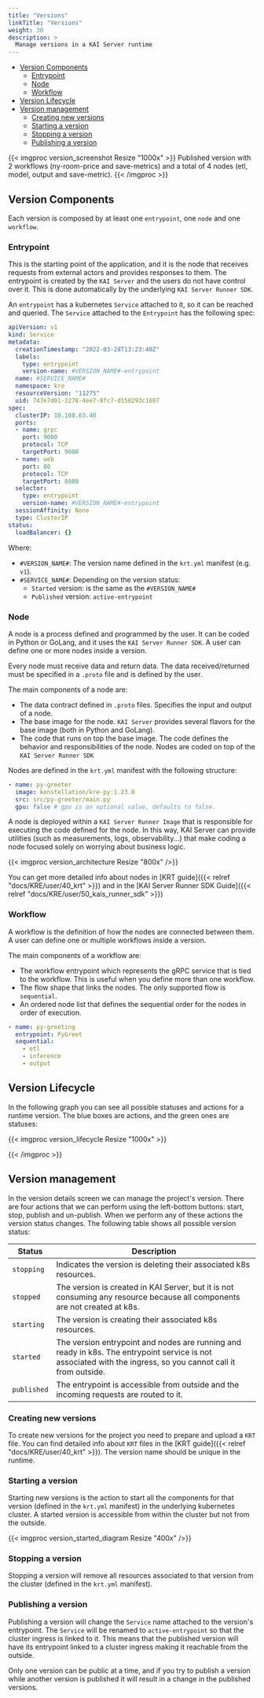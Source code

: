 ```yaml
---
title: "Versions"
linkTitle: "Versions"
weight: 30
description: >
  Manage versions in a KAI Server runtime
---
```


- [Version Components](#version-components)
  - [Entrypoint](#entrypoint)
  - [Node](#node)
  - [Workflow](#workflow)
- [Version Lifecycle](#version-lifecycle)
- [Version management](#version-management)
  - [Creating new versions](#creating-new-versions)
  - [Starting a version](#starting-a-version)
  - [Stopping a version](#stopping-a-version)
  - [Publishing a version](#publishing-a-version)

{{< imgproc version_screenshot Resize "1000x" >}}
Published version with 2 workflows (ny-room-price and save-metrics) and a total of 4 nodes (etl, model, output and save-metric).
{{< /imgproc >}}

## Version Components

Each version is composed by at least one `entrypoint`, one `node` and one `workflow`.

### Entrypoint

This is the starting point of the application, and it is the node that receives requests from external actors and provides responses to them.
The entrypoint is created by the `KAI Server` and the users do not have control over it.
This is done automatically by the underlying `KAI Server Runner SDK`.

An `entrypoint` has a kubernetes `Service` attached to it, so it can be reached and queried. The `Service` attached to the `Entrypoint` has the following spec:

```yml
apiVersion: v1
kind: Service
metadata:
  creationTimestamp: "2022-03-28T13:23:40Z"
  labels:
    type: entrypoint
    version-name: #VERSION_NAME#-entrypoint
  name: #SERVICE_NAME#
  namespace: kre
  resourceVersion: "11275" 
  uid: 747e7d01-2278-4ee7-8fc7-d158293c1697 
spec:
  clusterIP: 10.108.63.40
  ports:
  - name: grpc
    port: 9000
    protocol: TCP
    targetPort: 9000
  - name: web
    port: 80
    protocol: TCP
    targetPort: 8080
  selector:
    type: entrypoint
    version-name: #VERSION_NAME#-entrypoint
  sessionAffinity: None
  type: ClusterIP
status:
  loadBalancer: {}   
```

Where:

- `#VERSION_NAME#`: The version name defined in the `krt.yml` manifest (e.g. `v1`).
- `#SERVICE_NAME#`: Depending on the version status:
  - `Started` version: is the same as the `#VERSION_NAME#`
  - `Published` version: `active-entrypoint`

### Node

A node is a process defined and programmed by the user. It can be coded in Python or GoLang, and it uses the `KAI Server Runner SDK`.
A user can define one or more nodes inside a version.

Every node must receive data and return data. The data received/returned must be specified in a `.proto` file and is defined by the user.

The main components of a node are:

- The data contract defined in `.proto` files. Specifies the input and output of a node.
- The base image for the node. `KAI Server` provides several flavors for the base image (both in Python and GoLang).
- The code that runs on top the base image. The code defines the behavior and responsibilities of the node. Nodes are coded on top of the `KAI Server Runner SDK`

Nodes are defined in the `krt.yml` manifest with the following structure:

```yml
- name: py-greeter
  image: konstellation/kre-py:1.23.0
  src: src/py-greeter/main.py
  gpu: false # gpu is an optional value, defaults to false.
```

A node is deployed within a `KAI Server Runner Image` that is responsible for executing the code defined for the node.
In this way, KAI Server can provide utilities (such as measurements, logs, observability...) that make coding a node focused solely on worrying about business logic.

{{< imgproc version_architecture Resize "800x" />}}

You can get more detailed info about nodes in [KRT guide]({{< relref "docs/KRE/user/40_krt" >}})
and in the [KAI Server Runner SDK Guide]({{< relref "docs/KRE/user/50_kais_runner_sdk" >}})

### Workflow

A workflow is the definition of how the nodes are connected between them.
A user can define one or multiple workflows inside a version.

The main components of a workflow are:

- The workflow entrypoint which represents the gRPC service that is tied to the workflow. This is useful when you define more than one workflow.
- The flow shape that links the nodes. The only supported flow is `sequential`.
- An ordered node list that defines the sequential order for the nodes in order of execution.

```yml
- name: py-greeting
  entrypoint: PyGreet
  sequential:
    - etl
    - inference
    - output
```

## Version Lifecycle

In the following graph you can see all possible statuses and actions for a runtime version.
The blue boxes are actions, and the green ones are statuses:

{{< imgproc version_lifecycle Resize "1000x" >}}

{{< /imgproc >}}

## Version management

In the version details screen we can manage the project's version.
There are four actions that we can perform using the left-bottom buttons: start, stop, publish and un-publish.
When we perform any of these actions the version status changes. The following table shows all possible version status:

| Status      | Description                                                                                                                                  |
| ----------- | -------------------------------------------------------------------------------------------------------------------------------------------- |
| `stopping`  | Indicates the version is deleting their associated k8s resources.                                                                            |
| `stopped`   | The version is created in KAI Server, but it is not consuming any resource because all components are not created at k8s.                            |
| `starting`  | The version is creating their associated k8s resources.                                                                                      |
| `started`   | The version entrypoint and nodes are running and ready in k8s. The entrypoint service is not associated with the ingress, so you cannot call it from outside. |
| `published` | The entrypoint is accessible from outside and the incoming requests are routed to it.                                                         |

### Creating new versions

To create new versions for the project you need to prepare and upload a `KRT` file. You can find detailed info about `KRT` files in the [KRT guide]({{< relref "docs/KRE/user/40_krt" >}}).
The version name should be unique in the runtime. 

### Starting a version

Starting new versions is the action to start all the components for that version (defined in the `krt.yml` manifest) in the underlying kubernetes cluster. A started version is accessible from within the cluster but not from the outside.

{{< imgproc version_started_diagram Resize "400x" />}}

### Stopping a version

Stopping a version will remove all resources associated to that version from the cluster (defined in the `krt.yml` manifest).

### Publishing a version

Publishing a version will change the `Service` name attached to the version's entrypoint. The `Service` will be renamed to `active-entrypoint` so that the cluster ingress is linked to it. This means that the published version will have its entrypoint linked to a cluster ingress making it reachable from the outside.

Only one version can be public at a time, and if you try to publish a version while another version is published it will result in a change in the published versions.
